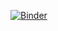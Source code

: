 [![Binder](https://mybinder.org/badge_logo.svg)](https://mybinder.org/v2/gh/lewagon/titanic/master)
